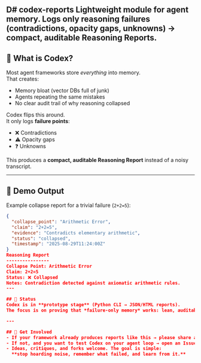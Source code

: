 D# codex-reports
Lightweight module for agent memory. Logs only reasoning failures (contradictions, opacity gaps, unknowns) → compact, auditable Reasoning Reports.
---

## 📖 What is Codex?
Most agent frameworks store *everything* into memory.  
That creates:
- Memory bloat (vector DBs full of junk)  
- Agents repeating the same mistakes  
- No clear audit trail of why reasoning collapsed  

Codex flips this around.  
It only logs **failure points**:
- ❌ Contradictions  
- ⚠️ Opacity gaps  
- ❓ Unknowns  

This produces a **compact, auditable Reasoning Report** instead of a noisy transcript.

---

## 📝 Demo Output

Example collapse report for a trivial failure (`2+2=5`):

```json
{
  "collapse_point": "Arithmetic Error",
  "claim": "2+2=5",
  "evidence": "Contradicts elementary arithmetic",
  "status": "collapsed",
  "timestamp": "2025-08-29T11:24:00Z"
}
Reasoning Report
----------------
Collapse Point: Arithmetic Error
Claim: 2+2=5
Status: ❌ Collapsed
Notes: Contradiction detected against axiomatic arithmetic rules.
---

## 🚀 Status
Codex is in **prototype stage** (Python CLI → JSON/HTML reports).  
The focus is on proving that *failure-only memory* works: lean, auditable, and useful.

---

## 🤝 Get Involved
- If your framework already produces reports like this → please share an example.  
- If not, and you want to test Codex on your agent loop → open an Issue or DM me.  
- Ideas, critiques, and forks welcome. The goal is simple:  
  **stop hoarding noise, remember what failed, and learn from it.**
